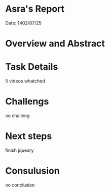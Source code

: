  # Asra's Report
 Date:
1402/07/25
 # Overview and Abstract


 # Task Details 
5 videos whatched

 
 

 # Challengs 
no challeng

 # Next steps
 finish jqueary
 

 # Consulusion 
 no conclusion
